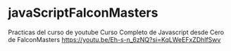 # javaScriptFalconMasters
Practicas del curso de youtube  Curso Completo de Javascript desde Cero de FalconMasters https://youtu.be/Eh-s-n_6zNQ?si=KqLWeEFxZDhlfSwv
